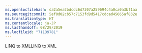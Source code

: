 ```yaml
---
ms.openlocfilehash: da2a5ea2bdcdc6d7307a259694c4a0ca0a3bf1aa
ms.sourcegitcommit: 5ef0d02cb57c7153fd9d5417cdcad45665af832e
ms.translationtype: HT
ms.contentlocale: ja-JP
ms.lasthandoff: 08/29/2019
ms.locfileid: "71139781"
---
```

<span data-ttu-id="e2b42-101">LINQ to XML</span><span class="sxs-lookup"><span data-stu-id="e2b42-101">LINQ to XML</span></span>